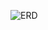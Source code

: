 ![ERD]("https://github.com/Yeshwanth31/project/blob/f540ed634c7fa8e1a149cab9e97b5769f60f57e3/public/images/ER.png")
